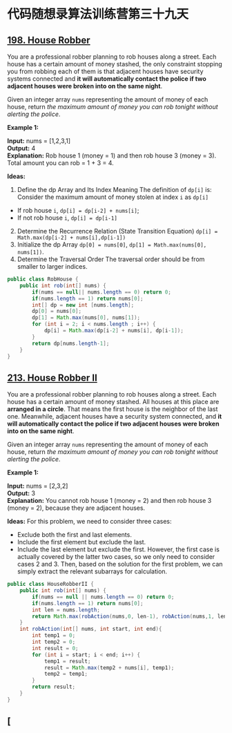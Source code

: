 # 代码随想录算法训练营第三十九天
## [198. House Robber](https://leetcode.com/problems/house-robber/description/)

You are a professional robber planning to rob houses along a street. Each house has a certain amount of money stashed, the only constraint stopping you from robbing each of them is that adjacent houses have security 
systems connected and **it will automatically contact the police if two adjacent houses were broken into on the same night**.

Given an integer array `nums` representing the amount of money of each house, return *the maximum amount of money you can rob tonight without alerting the police*.

**Example 1:**

**Input:** nums = [1,2,3,1] <br>
**Output:** 4 <br>
**Explanation:** Rob house 1 (money = 1) and then rob house 3 (money = 3).<br>
Total amount you can rob = 1 + 3 = 4.

**Ideas:**
1. Define the dp Array and Its Index Meaning
  The definition of `dp[i]` is: Consider the maximum amount of money stolen at index `i` as `dp[i]`
  * If rob house `i`, `dp[i] = dp[i-2] + nums[i]`;
  * If not rob house `i`, `dp[i] = dp[i-1]`
2. Determine the Recurrence Relation (State Transition Equation)
 `dp[i] = Math.max(dp[i-2] + nums[i],dp[i-1])`
3. Initialize the dp Array
   `dp[0] = nums[0]`, `dp[1] = Math.max(nums[0], nums[1])`.
4. Determine the Traversal Order
   The traversal order should be from smaller to larger indices.

```Java
public class RobHouse {
    public int rob(int[] nums) {
        if(nums == null|| nums.length == 0) return 0;
        if(nums.length == 1) return nums[0];
        int[] dp = new int [nums.length];
        dp[0] = nums[0];
        dp[1] = Math.max(nums[0], nums[1]);
        for (int i = 2; i < nums.length ; i++) {
            dp[i] = Math.max(dp[i-2] + nums[i], dp[i-1]);
        }
        return dp[nums.length-1];
    }
}
```

## [213. House Robber II](https://leetcode.com/problems/house-robber-ii/description/)

You are a professional robber planning to rob houses along a street. Each house has a certain amount of money stashed. All houses at this place are **arranged in a circle**. That means the first house is the neighbor 
of the last one. Meanwhile, adjacent houses have a security system connected, and **it will automatically contact the police if two adjacent houses were broken into on the same night**.

Given an integer array `nums` representing the amount of money of each house, return *the maximum amount of money you can rob tonight without alerting the police*.

**Example 1:**

**Input:** nums = [2,3,2] <br>
**Output:** 3<br>
**Explanation:** You cannot rob house 1 (money = 2) and then rob house 3 (money = 2), because they are adjacent houses.

**Ideas:**
For this problem, we need to consider three cases:
* Exclude both the first and last elements.
* Include the first element but exclude the last.
* Include the last element but exclude the first.
However, the first case is actually covered by the latter two cases, so we only need to consider cases 2 and 3. Then, based on the solution for the first problem, we can simply extract the relevant subarrays for
calculation.

```Java
public class HouseRobberII {
    public int rob(int[] nums) {
        if(nums == null || nums.length == 0) return 0;
        if(nums.length == 1) return nums[0];
        int len = nums.length;
        return Math.max(robAction(nums,0, len-1), robAction(nums,1, len));
    }
    int robAction(int[] nums, int start, int end){
        int temp1 = 0;
        int temp2 = 0;
        int result = 0;
        for (int i = start; i < end; i++) {
            temp1 = result;
            result = Math.max(temp2 + nums[i], temp1);
            temp2 = temp1;
        }
        return result;
    }
}
```

## [



























